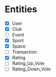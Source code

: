 # Entities

- [X] User
- [X] Club
- [ ] Event
- [X] Sport
- [X] Space
- [ ] Transaction
- [X] Rating
- [ ] Rating_Up_Vote
- [ ] Rating_Down_Vote